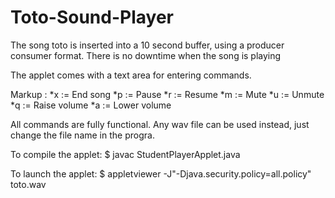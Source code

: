 # Toto-Sound-Player
The song toto is inserted into a 10 second buffer, using a producer consumer format. There is no downtime when the song is playing  

The applet comes with a text area for entering commands.

 Markup : *x := End song 
*p := Pause
*r := Resume
*m := Mute
*u := Unmute
*q := Raise volume
*a := Lower volume

All commands are fully functional.
Any wav file can be used instead, just change the file name in the progra.  

To compile the applet:
$ javac StudentPlayerApplet.java

To launch the applet:
$ appletviewer -J"-Djava.security.policy=all.policy" toto.wav
